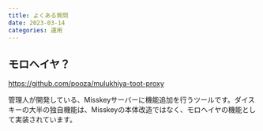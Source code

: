 ```yaml
---
title: よくある質問
date: 2023-03-14
categories: 運用
---
```


## モロヘイヤ？

https://github.com/pooza/mulukhiya-toot-proxy

管理人が開発している、Misskeyサーバーに機能追加を行うツールです。ダイスキーの大半の独自機能は、Misskeyの本体改造ではなく、モロヘイヤの機能として実装されています。
